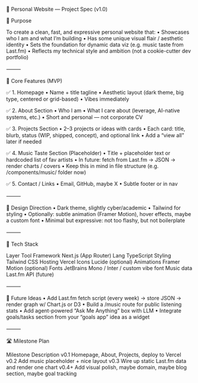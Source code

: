 📘 Personal Website — Project Spec (v1.0)

🧭 Purpose

To create a clean, fast, and expressive personal website that:
	•	Showcases who I am and what I’m building
	•	Has some unique visual flair / aesthetic identity
	•	Sets the foundation for dynamic data viz (e.g. music taste from Last.fm)
	•	Reflects my technical style and ambition (not a cookie-cutter dev portfolio)

⸻

🧩 Core Features (MVP)

✅ 1. Homepage
	•	Name + title tagline
	•	Aesthetic layout (dark theme, big type, centered or grid-based)
	•	Vibes immediately

✅ 2. About Section
	•	Who I am
	•	What I care about (leverage, AI-native systems, etc.)
	•	Short and personal — not corporate CV

✅ 3. Projects Section
	•	2–3 projects or ideas with cards
	•	Each card: title, blurb, status (WIP, shipped, concept), and optional link
	•	Add a “view all” later if needed

✅ 4. Music Taste Section (Placeholder)
	•	Title + placeholder text or hardcoded list of fav artists
	•	In future: fetch from Last.fm → JSON → render charts / covers
	•	Keep this in mind in file structure (e.g. /components/music/ folder now)

✅ 5. Contact / Links
	•	Email, GitHub, maybe X
	•	Subtle footer or in nav

⸻

🎨 Design Direction
	•	Dark theme, slightly cyber/academic
	•	Tailwind for styling
	•	Optionally: subtle animation (Framer Motion), hover effects, maybe a custom font
	•	Minimal but expressive: not too flashy, but not boilerplate

⸻

🔧 Tech Stack

Layer	Tool
Framework	Next.js (App Router)
Lang	TypeScript
Styling	Tailwind CSS
Hosting	Vercel
Icons	Lucide (optional)
Animations	Framer Motion (optional)
Fonts	JetBrains Mono / Inter / custom vibe font
Music data	Last.fm API (future)


⸻

🔮 Future Ideas
	•	Add Last.fm fetch script (every week) → store JSON → render graph w/ Chart.js or D3
	•	Build a /music route for public listening stats
	•	Add agent-powered “Ask Me Anything” box with LLM
	•	Integrate goals/tasks section from your “goals app” idea as a widget

⸻

🛣️ Milestone Plan

Milestone	Description
v0.1	Homepage, About, Projects, deploy to Vercel
v0.2	Add music placeholder + nice layout
v0.3	Wire up static Last.fm data and render one chart
v0.4+	Add visual polish, maybe domain, maybe blog section, maybe goal tracking
